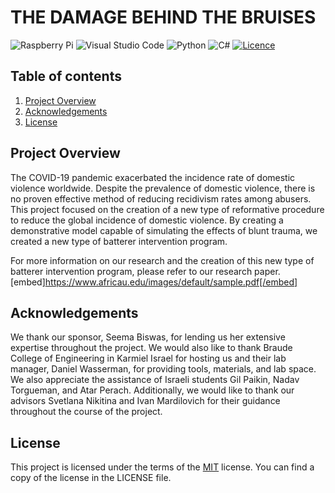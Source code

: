 # THE DAMAGE BEHIND THE BRUISES
![Raspberry Pi](https://img.shields.io/badge/-RaspberryPi-C51A4A?style=for-the-badge&logo=Raspberry-Pi)
![Visual Studio Code](https://img.shields.io/badge/Visual%20Studio%20Code-0078d7.svg?style=for-the-badge&logo=visual-studio-code&logoColor=white)
![Python](https://img.shields.io/badge/python-3670A0?style=for-the-badge&logo=python&logoColor=ffdd54)
![C#](https://img.shields.io/badge/c%23-%23239120.svg?style=for-the-badge&logo=c-sharp&logoColor=white)
[![Licence](https://img.shields.io/github/license/Ileriayo/markdown-badges?style=for-the-badge)](./LICENSE)

## Table of contents
1. [Project Overview](https://github.com/Amitai5/BFT-Simulation#project-overview)
2. [Acknowledgements](https://github.com/Amitai5/BFT-Simulation#acknowledgements)
3. [License](https://github.com/Amitai5/BFT-Simulation#license)

## Project Overview
The COVID-19 pandemic exacerbated the incidence rate of domestic violence worldwide.  Despite the prevalence of domestic violence, there is no proven effective method of reducing recidivism rates among abusers. This project focused on the creation of a new type of reformative procedure to reduce the global incidence of domestic violence. By creating a demonstrative model capable of simulating the effects of blunt trauma, we created a new type of batterer intervention program.

For more information on our research and the creation of this new type of batterer intervention program, please refer to our research paper. 
[embed]https://www.africau.edu/images/default/sample.pdf[/embed]

## Acknowledgements
We thank our sponsor, Seema Biswas, for lending us her extensive expertise throughout the project. We would also like to thank Braude College of Engineering in Karmiel Israel for hosting us and their lab manager, Daniel Wasserman, for providing tools, materials, and lab space. We also appreciate the assistance of Israeli students Gil Paikin, Nadav Torgueman, and Atar Perach. Additionally, we would like to thank our advisors Svetlana Nikitina and Ivan Mardilovich for their guidance throughout the course of the project.

## License
This project is licensed under the terms of the [MIT](https://choosealicense.com/licenses/mit/) license. You can find a copy of the license in the LICENSE file.
